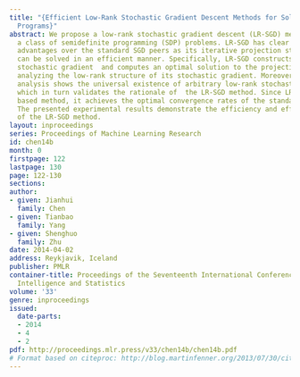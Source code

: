 ```yaml
---
title: "{Efficient Low-Rank Stochastic Gradient Descent Methods for Solving Semidefinite
  Programs}"
abstract: We propose a low-rank stochastic gradient descent (LR-SGD) method for solving
  a class of semidefinite programming (SDP) problems. LR-SGD has clear computational
  advantages over the standard SGD peers as its iterative projection step (a SDP problem)
  can be solved in an efficient manner. Specifically, LR-SGD constructs a low-rank
  stochastic gradient  and computes an optimal solution to the projection step via
  analyzing the low-rank structure of its stochastic gradient. Moreover, our theoretical
  analysis shows the universal existence of arbitrary low-rank stochastic gradients
  which in turn validates the rationale of  the LR-SGD method. Since LR-SGD is a SGD
  based method, it achieves the optimal convergence rates of the standard SGD methods.
  The presented experimental results demonstrate the efficiency and effectiveness
  of the LR-SGD method.
layout: inproceedings
series: Proceedings of Machine Learning Research
id: chen14b
month: 0
firstpage: 122
lastpage: 130
page: 122-130
sections: 
author:
- given: Jianhui
  family: Chen
- given: Tianbao
  family: Yang
- given: Shenghuo
  family: Zhu
date: 2014-04-02
address: Reykjavik, Iceland
publisher: PMLR
container-title: Proceedings of the Seventeenth International Conference on Artificial
  Intelligence and Statistics
volume: '33'
genre: inproceedings
issued:
  date-parts:
  - 2014
  - 4
  - 2
pdf: http://proceedings.mlr.press/v33/chen14b/chen14b.pdf
# Format based on citeproc: http://blog.martinfenner.org/2013/07/30/citeproc-yaml-for-bibliographies/
---
```

